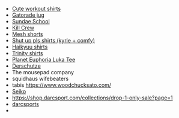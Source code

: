 - [Cute workout shirts](https://www.ironpandafit.com/collections/black-friday-sale?sort_by=exercise-bear-washed-gym-shirt%2Cgo-hard-or-go-home-washed-gym-shirt-1%2Cweightlifting-rabbit-washed-gym-shirt-2&q=ct&fbclid=PAAaZl7EvB19WuBpzUQkE-JCl31gR1a0JW7MniVC7MFF5KC4mvfN6DgseYpJs_aem_AQyTyrNmo3xwfktB6LJQ-I4xl7e3MzWrsPZePFkfhJQvW6Ed_1bsODSr9ygNSsdVqav9KOxbp1IC2MnpVap-WBE5&utm_source=facebook&utm_medium=paid&campaign_id=120210089379890739&ad_id=120210089379970739)
- [Gatorade jug](https://www.gatorade.com/bottles/gx-jug/jade-00052000052589?fbclid=PAZXh0bgNhZW0BMAABplDVoGGYmeYpMYLbHdGM8bpIvpGWQHMxyn_UK6mx6NxX_UO4h4sXtzKsEQ_aem_F-PG7hu77S9lJtyp__RGVQ&utm_source=facebook_instagram&utm_medium=paidsocial&utm_campaign=adv_conv_evergreen_conv-dtc_cv&utm_term=all_b&utm_content=video_multi_product_colorchanging-jug_colorandpersonalize_benefits-annotation_may24&utm_id=120209760008170561&gclid=CKWWvprklYcDFS2xxQIdT24ETA&gclsrc=ds#JTdCJTIyYmFzZSUyMiUzQSU3QiUyMmVycm9ycyUyMiUzQSU3QiU3RCUyQyUyMnN1Yi0xODI2Njk5MzIlMjIlM0ElMjJ0cnVlJTIyJTdEJTJDJTIyb3ZlcnJpZGVzJTIyJTNBJTVCJTdCJTIyaWQlMjIlM0ElMjIwJTIyJTdEJTVEJTdE)
- [Sundae School](https://sundae.school/collections/tees)
- [Kill Crew](https://killcrew.co/collections/mens-t-shirt)
- [Mesh shorts](https://www.crispy-nyc.com/collections/all) 
- [Shut up pls shirts (kyrie + comfy)](http://shutuppls.com/) 
- [Haikyuu shirts](https://tetsugakure.market/?fbclid=PAZXh0bgNhZW0CMTEAAaZf13U6AAvLhrW3AguQki7rqHC7aQSMmDZlUuOQOzqCHh8FTvFCBmjfRZQ_aem__2_61N2saDMZnQrTP9rSCQ) 
- [Trinity shirts](https://trinitylabel.com/collections/shirts?utm_source=hoobe&utm_medium=social)
- [Planet Euphoria Luka Tee](https://planeteuphoria.com/products/luka-doncic-500?variant=48645843845405&utm_medium=paid&utm_content=120211321877070021&utm_term=120207497828130021&utm_campaign=120207497828110021&utm_source=facebook)
- [Derschutze](https://derschutze.com/?fbclid=PAZXh0bgNhZW0CMTEAAaZftljcQ4zpmj_MJVOLuQ1RlzMicosk438IHTasa04tWg76b_ckInoaiPI_aem_vdyMeE-T4otjOOEQMGqz-A) 
- The mousepad company
- squidhaus wifebeaters
- tabis https://www.woodchucksato.com/
- [Seiko](https://www.ebay.com/itm/156531002641?_skw=SWR085&epid=14062042169&itmmeta=01JG0EWX3TM8T1YGJ0HM5XW7VG&hash=item2471f98d11:g:CacAAOSwYORnPTON&itmprp=enc%3AAQAJAAAA4HoV3kP08IDx%2BKZ9MfhVJKlGrfFFBXdcXK0UZWvLYrUIpXPH%2BrGev6EsUR6gpPScg5s4YzhP2t7OCrdu5lKgcDPpH7946%2FLbvAbMOjWdkY%2FPiIABePk3Xl4psvSuWTSGwPtLXm624oZaldggvs4pEEVFuLAw2uxo13xeaOjDz%2BNGa2NqdjJUL2lpnmy2PkzYFRvGYAeJcwLkZ4OvqzHhJYV%2FAeR60TAfA6l1nRfL9GnrCGcDOiL0LERxHv82ruQm%2FbKA7p2lcvgFvx1e6YfQpW3Rt2TSqB3XSkb75vQBMnZ9%7Ctkp%3ABFBMgNLzjoBl)
- https://shop.darcsport.com/collections/drop-1-only-sale?page=1
- [darcsports](https://shop.darcsport.com/collections/drop-1-only-sale?page=1)
- 